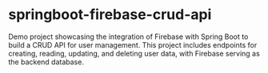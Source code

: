 # springboot-firebase-crud-api
Demo project showcasing the integration of Firebase with Spring Boot to build a CRUD API for user management. This project includes endpoints for creating, reading, updating, and deleting user data, with Firebase serving as the backend database. 
